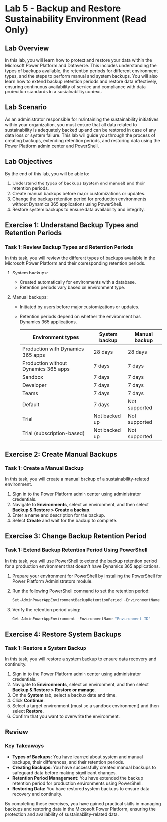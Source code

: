 # Lab 5 - Backup and Restore Sustainability Environment (Read Only)

## Lab Overview

In this lab, you will learn how to protect and restore your data within the Microsoft Power Platform and Dataverse. This includes understanding the types of backups available, the retention periods for different environment types, and the steps to perform manual and system backups. You will also learn how to extend backup retention periods and restore data effectively, ensuring continuous availability of service and compliance with data protection standards in a sustainability context.

## Lab Scenario

As an administrator responsible for maintaining the sustainability initiatives within your organization, you must ensure that all data related to sustainability is adequately backed up and can be restored in case of any data loss or system failure. This lab will guide you through the process of creating backups, extending retention periods, and restoring data using the Power Platform admin center and PowerShell.

## Lab Objectives

By the end of this lab, you will be able to:

1. Understand the types of backups (system and manual) and their retention periods.
2. Create manual backups before major customizations or updates.
3. Change the backup retention period for production environments without Dynamics 365 applications using PowerShell.
4. Restore system backups to ensure data availability and integrity.

## Exercise 1: Understand Backup Types and Retention Periods

### Task 1: Review Backup Types and Retention Periods

In this task, you will review the different types of backups available in the Microsoft Power Platform and their corresponding retention periods.

1. System backups:
   - Created automatically for environments with a database.
   - Retention periods vary based on environment type.

2. Manual backups:
   - Initiated by users before major customizations or updates.
   - Retention periods depend on whether the environment has Dynamics 365 applications.

      | Environment types                          | System backup | Manual backup |
      |--------------------------------------------|---------------|---------------|
      | Production with Dynamics 365 apps          | 28 days       | 28 days       |
      | Production without Dynamics 365 apps       | 7 days        | 7 days        |
      | Sandbox                                    | 7 days        | 7 days        |
      | Developer                                  | 7 days        | 7 days        |
      | Teams                                      | 7 days        | 7 days        |
      | Default                                    | 7 days        | Not supported |
      | Trial                                      | Not backed up | Not supported |
      | Trial (subscription-based)                 | Not backed up | Not supported |

## Exercise 2: Create Manual Backups

### Task 1: Create a Manual Backup

In this task, you will create a manual backup of a sustainability-related environment.

1. Sign in to the Power Platform admin center using administrator credentials.
2. Navigate to **Environments**, select an environment, and then select **Backup & Restore > Create a backup**.
3. Enter a name and description for the backup.
4. Select **Create** and wait for the backup to complete.

## Exercise 3: Change Backup Retention Period

### Task 1: Extend Backup Retention Period Using PowerShell

In this task, you will use PowerShell to extend the backup retention period for a production environment that doesn't have Dynamics 365 applications.

1. Prepare your environment for PowerShell by installing the PowerShell for Power Platform Administrators module.
2. Run the following PowerShell command to set the retention period:

    ```powershell
    Set-AdminPowerAppEnvironmentBackupRetentionPeriod -EnvironmentName "Environment ID" -NewBackupRetentionPeriodInDays 28
    ```

3. Verify the retention period using:

    ```powershell
    Get-AdminPowerAppEnvironment -EnvironmentName "Environment ID"
    ```

## Exercise 4: Restore System Backups

### Task 1: Restore a System Backup

In this task, you will restore a system backup to ensure data recovery and continuity.

1. Sign in to the Power Platform admin center using administrator credentials.
2. Navigate to **Environments**, select an environment, and then select **Backup & Restore > Restore or manage**.
3. On the **System** tab, select a backup date and time.
4. Click **Continue**.
5. Select a target environment (must be a sandbox environment) and then select **Restore**.
6. Confirm that you want to overwrite the environment.

## Review

### Key Takeaways

- **Types of Backups:** You have learned about system and manual backups, their differences, and their retention periods.
- **Creating Backups:** You have successfully created manual backups to safeguard data before making significant changes.
- **Retention Period Management:** You have extended the backup retention period for production environments using PowerShell.
- **Restoring Data:** You have restored system backups to ensure data recovery and continuity.

By completing these exercises, you have gained practical skills in managing backups and restoring data in the Microsoft Power Platform, ensuring the protection and availability of sustainability-related data.
